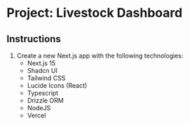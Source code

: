 # Project: Livestock Dashboard

## Instructions

1. Create a new Next.js app with the following technologies:
   - Next.js 15
   - Shadcn UI
   - Tailwind CSS
   - Lucide Icons (React)
   - Typescript
   - Drizzle ORM
   - NodeJS
   - Vercel
